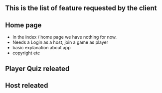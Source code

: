 ## This is the list of feature requested by the client ##

## Home page
- In the index / home page we have nothing for now.
- Needs a Login as a host, join a game as player 
- basic explanation about app
- copyright etc 


## Player Quiz releated




## Host releated